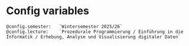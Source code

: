 <!--
author:   Sebastian Zug

email:    sebastian.zug@informatik.tu-freiberg.de

version:  0.0.1
icon: https://upload.wikimedia.org/wikipedia/commons/d/de/Logo_TU_Bergakademie_Freiberg.svg
comment:  This file provides commonly used meta information for all LiaScript courses in the folder

@config.semester:   `Wintersemester 2025/26`
@config.lecture:    `Prozedurale Programmierung / Einführung in die Informatik / Erhebung, Analyse und Visualisierung digitaler Daten`

-->

# Config variables

```
@config.semester:   `Wintersemester 2025/26`
@config.lecture:    `Prozedurale Programmierung / Einführung in die Informatik / Erhebung, Analyse und Visualisierung digitaler Daten`
```
